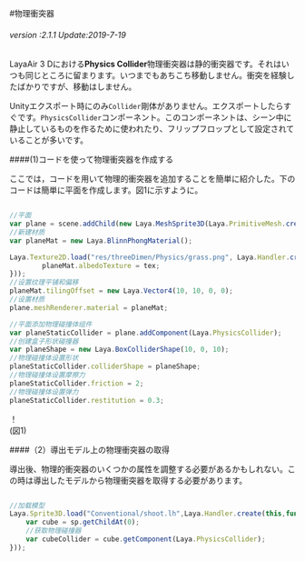 #物理衝突器

###### *version :2.1.1   Update:2019-7-19*

LayaAir 3 Dにおける**Physics Collider**物理衝突器は静的衝突器です。それはいつも同じところに留まります。いつまでもあちこち移動しません。衝突を経験したばかりですが、移動はしません。

Unityエクスポート時にのみ`Collider`剛体がありません。エクスポートしたらすぐです。`PhysicsCollider`コンポーネント。このコンポーネントは、シーン中に静止しているものを作るために使われたり、フリップフロップとして設定されていることが多いです。

####(1)コードを使って物理衝突器を作成する

ここでは，コードを用いて物理的衝突器を追加することを簡単に紹介した。下のコードは簡単に平面を作成します。図1に示すように。


```typescript

//平面
var plane = scene.addChild(new Laya.MeshSprite3D(Laya.PrimitiveMesh.createPlane(10, 10, 10, 10)));
//新建材质
var planeMat = new Laya.BlinnPhongMaterial();

Laya.Texture2D.load("res/threeDimen/Physics/grass.png", Laya.Handler.create(this, function(tex) {
    	planeMat.albedoTexture = tex;
}));
//设置纹理平铺和偏移
planeMat.tilingOffset = new Laya.Vector4(10, 10, 0, 0);
//设置材质
plane.meshRenderer.material = planeMat;

//平面添加物理碰撞体组件
var planeStaticCollider = plane.addComponent(Laya.PhysicsCollider);
//创建盒子形状碰撞器
var planeShape = new Laya.BoxColliderShape(10, 0, 10);
//物理碰撞体设置形状
planeStaticCollider.colliderShape = planeShape;
//物理碰撞体设置摩擦力
planeStaticCollider.friction = 2;
//物理碰撞体设置弹力
planeStaticCollider.restitution = 0.3;
```


！[](img/1.png)<br/>(図1)

####（2）導出モデル上の物理衝突器の取得

導出後、物理的衝突器のいくつかの属性を調整する必要があるかもしれない。この時は導出したモデルから物理衝突器を取得する必要があります。


```typescript

//加载模型
Laya.Sprite3D.load("Conventional/shoot.lh",Laya.Handler.create(this,function(sp){
    var cube = sp.getChildAt(0);
    //获取物理碰撞器
    var cubeCollider = cube.getComponent(Laya.PhysicsCollider);
}));
```



